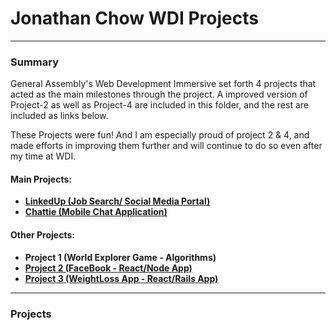 # Jonathan Chow WDI Projects

---

### Summary
General Assembly's Web Development Immersive set forth 4 projects that acted as the main milestones through the project. A improved version of Project-2 as well as Project-4 are included in this folder, and the rest are included as links below.

These Projects were fun! And I am especially proud of project 2 & 4, and made efforts in improving them further and will continue to do so even after my time at WDI.

#### Main Projects:
* **[LinkedUp (Job Search/ Social Media Portal)](https://github.com/john-97/wdi-17/tree/master/project-2)**
* **[Chattie (Mobile Chat Application)](https://github.com/john-97/wdi-17/tree/master/project-4)**

#### Other Projects:
* **Project 1 (World Explorer Game - Algorithms)**
* **[Project 2 (FaceBook - React/Node App)](https://github.com/john-97/project-2-facebook)**
* **[Project 3 (WeightLoss App - React/Rails App)](https://github.com/john-97/spyder)**

---

### Projects

